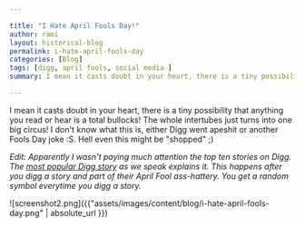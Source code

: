 ```yaml
---

title: "I Hate April Fools Day!"
author: rami
layout: historical-blog
permalink: i-hate-april-fools-day
categories: [Blog]
tags: [digg, april fools, social media ]
summary: I mean it casts doubt in your heart, there is a tiny possibility that anything you read or hear is a total bullocks! The whole intertubes just turns into one big circus! I don't know what this is, either Digg went apeshit or another Fools Day joke :S. Hell even this might be "shopped" ;)

---
```


I mean it casts doubt in your heart, there is a tiny possibility that anything you read or hear is a total bullocks! The whole intertubes just turns into one big circus! I don't know what this is, either Digg went apeshit or another Fools Day joke :S. Hell even this might be "shopped" ;)

_Edit: Apparently I wasn't paying much attention the top ten stories on Digg. The [most popular Digg story](http://bendosphere.blogspot.com/2008/04/diggs-april-fools-day-joke.html) as we speak explains it. This happens after you digg a story and part of their April Fool ass-hattery. You get a random symbol everytime you digg a story._

![screenshot2.png]({{"assets/images/content/blog/i-hate-april-fools-day.png" | absolute_url }})
